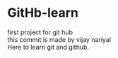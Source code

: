 # GitHb-learn
first project for git hub
<br>
this commit is made by vijay nariyal
<br>
Here to learn git and github.
